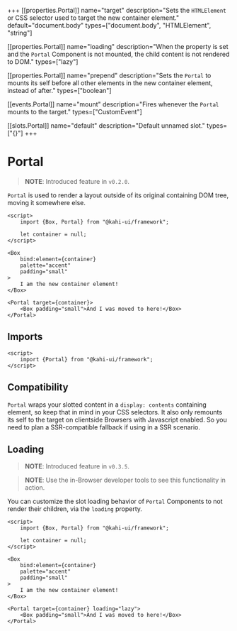 +++
[[properties.Portal]]
name="target"
description="Sets the `HTMLElement` or CSS selector used to target the new container element."
default="document.body"
types=["document.body", "HTMLElement", "string"]

[[properties.Portal]]
name="loading"
description="When the property is set and the `Portal` Component is not mounted, the child content is not rendered to DOM."
types=["lazy"]

[[properties.Portal]]
name="prepend"
description="Sets the `Portal` to mounts its self before all other elements in the new container element, instead of after."
types=["boolean"]

[[events.Portal]]
name="mount"
description="Fires whenever the `Portal` mounts to the target."
types=["CustomEvent<void>"]

[[slots.Portal]]
name="default"
description="Default unnamed slot."
types=["{}"]
+++

# Portal

> **NOTE**: Introduced feature in `v0.2.0`.

`Portal` is used to render a layout outside of its original containing DOM tree, moving it somewhere else.

```svelte {title="Portal Preview" mode="repl"}
<script>
    import {Box, Portal} from "@kahi-ui/framework";

    let container = null;
</script>

<Box
    bind:element={container}
    palette="accent"
    padding="small"
>
    I am the new container element!
</Box>

<Portal target={container}>
    <Box padding="small">And I was moved to here!</Box>
</Portal>
```

## Imports

```svelte {title="Portal Imports"}
<script>
    import {Portal} from "@kahi-ui/framework";
</script>
```

## Compatibility

`Portal` wraps your slotted content in a `display: contents` containing element, so keep that in mind in your CSS selectors. It also only remounts its self to the target on clientside Browsers with Javascript enabled. So you need to plan a SSR-compatible fallback if using in a SSR scenario.

## Loading

> **NOTE**: Introduced feature in `v0.3.5`.

> **NOTE**: Use the in-Browser developer tools to see this functionality in action.

You can customize the slot loading behavior of `Portal` Components to not render their children, via the `loading` property.

```svelte {title="Portal Loading" mode="repl"}
<script>
    import {Box, Portal} from "@kahi-ui/framework";

    let container = null;
</script>

<Box
    bind:element={container}
    palette="accent"
    padding="small"
>
    I am the new container element!
</Box>

<Portal target={container} loading="lazy">
    <Box padding="small">And I was moved to here!</Box>
</Portal>
```
